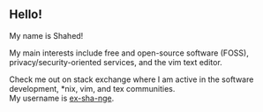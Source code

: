 ## Hello!

My name is Shahed!

My main interests include free and open-source software (FOSS), privacy/security-oriented services, and the vim text editor.

Check me out on stack exchange where I am active in the software development, \*nix, vim, and tex communities.\
My username is [ex-sha-nge](https://stackoverflow.com/users/20323589/ex-sha-nge).
